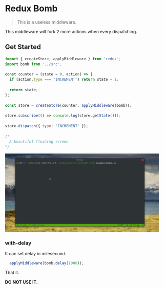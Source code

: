# Redux Bomb

> This is a useless middleware.

This middleware will fork 2 more actions when every dispatching.

## Get Started

```js
import { createStore, applyMiddleware } from 'redux';
import bomb from '../src';

const counter = (state = 0, action) => {
  if (action.type === 'INCREMENT') return state + 1;

  return state;
};

const store = createStore(counter, applyMiddleware(bomb));

store.subscribe(() => console.log(store.getState()));

store.dispatch({ type: 'INCREMENT' });

/*
  A beautiful flushing screen
*/
```

![Demo](./_github/demo.gif)

### with-delay

It can set delay in milesecond.

```js
  applyMiddleware(bomb.delay(1000));
```

That it.

**DO NOT USE IT.**

